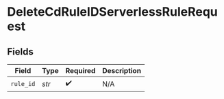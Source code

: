 # DeleteCdRuleIDServerlessRuleRequest


## Fields

| Field              | Type               | Required           | Description        |
| ------------------ | ------------------ | ------------------ | ------------------ |
| `rule_id`          | *str*              | :heavy_check_mark: | N/A                |